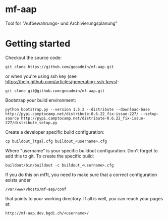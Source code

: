 mf-aap
=====
Tool for "Aufbewahrungs- und Archivierungsplanung"

# Getting started

Checkout the source code:

    git clone https://github.com/geoadmin/mf-aap.git

or when you're using ssh key (see https://help.github.com/articles/generating-ssh-keys):

    git clone git@github.com:geoadmin/mf-aap.git


Bootstrap your build environment:

    python bootstrap.py --version 1.5.2 --distribute --download-base http://pypi.camptocamp.net/distribute-0.6.22_fix-issue-227/ --setup-source http://pypi.camptocamp.net/distribute-0.6.22_fix-issue-227/distribute_setup.py

Create a developer specific build configuration:

    cp buildout_ltgal.cfg buildout_<username>.cfg 


Where "username" is your specific buildout configuration. Don't forget to add this to git. To create the specific build:

    buildout/bin/buildout -c buildout_<username>.cfg

If you do this on mf1t, you need to make sure that a correct configuration exists under
    
    /var/www/vhosts/mf-aap/conf

that points to your working directory. If all is well, you can reach your pages at:

    http://mf-aap.dev.bgdi.ch/<username>/
